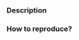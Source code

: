 <!--- Provide a general summary of the issue in the Title above -->

### Description

<!--
Provide relevant details according to the context:
  - OS
  - Browser + version
  - Screen resolution
  - ...
-->

### How to reproduce?

<!--
If relevant, provide a link to a live example based on: https://jsfiddle.net/AlexandreDemode/p7hb3x6u/
  - Edit
  - Ctrl + S
  - Copy/Paste the URL here
-->
